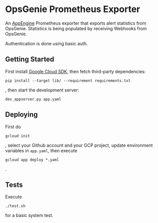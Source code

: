 OpsGenie Prometheus Exporter
============================
An [AppEngine](https://cloud.google.com/appengine/) Prometheus exporter that
exports alert statistics from OpsGenie. Statistics is being populated by
receiving Webhooks from OpsGenie.

Authentication is done using basic auth.

Getting Started
---------------

First install [Google Cloud SDK](https://cloud.google.com/sdk/docs/), then
fetch third-party dependencies:

    pip install --target lib/ --requirement requirements.txt

, then start the development server:

    dev_appserver.py app.yaml

Deploying
---------
First do

    gcloud init

, select your Github account and your GCP project, update environment variables
in `app.yaml`, then execute

    gcloud app deploy *.yaml

.

Tests
-----
Execute

    ./test.sh

for a basic system test.
